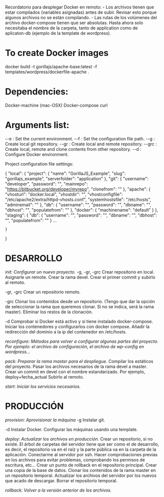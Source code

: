 Recordatorio para desplegar Docker en remoto:
    - Los archivos tienen que estar compilados (variables asignadas) antes de subir. Revisar esto porque algunos archivos no se están compilando.
    - Las rutas de los volúmenes del archivo docker-compose tienen que ser absolutas. Hasta ahora solo necesitaba el nombre de la carpeta, tanto de application como de aplicaton-db (ejemplo de la template de wordpress).



To create Docker images
===
docker build -t gorillajs/apache-base:latest -f templates/wordpress/dockerfile-apache .


Dependencies:
===
Docker-machine (mac-OSX)
Docker-compose
curl

Arguments list:
===

--e : Set the current environment.
--f : Set the configuration file path.
--g : Create local git repository.
--gr : Create local and remote repository.
--grc : Create local, remote and clone contents from other repository.
--d : Configure Docker environment.


Project configuration file settings:

{
    "local": {
        "project": {
            "name": "GorillaJS_Example",
            "slug": "gorillajs_example",
            "serverfolder": "application"
        },
        "git": {
            "username": "developer",
            "password": "",
            "mainrepo": "https://bitbucket.org/developer/myrepo",
            "clonefrom": ""
        },
        "apache": {
            "vhosturl": "docker.local",
            "vhostdir": "",
            "vhostconfigfile": "/etc/apache2/extra/httpd-vhosts.conf",
            "systemhostsfile": "/etc/hosts",
            "adminemail": ""
        },
        "db": {
            "username": "",
            "password": "",
            "dbname": "",
            "dbhost": "",
            "populatefrom": ""
        },
        "docker": {
            "machinename": "default"
        }
    },
    "staging": {
        "db": {
            "username": "",
            "password": "",
            "dbname": "",
            "dbhost": "",
            "populatefrom": ""
        }
        ...

    }
}


DESARROLLO
===

*init: Configurar un nuevo proyecto.*
-g, -gr, -grc
Crear repositorio en local.
Asignarle un remote.
Crear la rama devel.
Crear el primer commit y subirlo al remoto.

-gr, -grc
Crear un repositorio remoto.

-grc
Clonar los contenidos desde un repositorio. (Tengo que dar la opción de seleccionar la rama que queremos clonar. Si no se indica, será la rama master).
Eliminar los restos de la clonación.

-d
Comprobar si Docker está activo y si tiene instalado docker-compose.
Iniciar los contenedores y configurarlos con docker compose.
Añadir la redirección del dominio a la ip del contenedor en /etc/hosts.

*reconfigure: Métodos para volver a configurar algunas partes del proyecto. Por ejemplo: el archivo de configuración, el archivo de wp-config en wordpress...*


*pack: Preparar la rama master para el despliegue.*
Compilar los estáticos del proyecto.
Pasar los archivos necesarios de la rama devel a master.
Crear un commit en devel con el nombre estandarizado. Por ejemplo, deploy+fecha_actual
Subirlo al remoto.

*start: Iniciar los servicios necesarios.*



PRODUCCIÓN
===

*provision: Aprovisionar la máquina*
-g
Instalar git.

-d
Instalar Docker.
Configurar las máquinas usando una template.


*deploy: Actualizar los archivos en producción.*
Crear un repositorio, si no existe. El árbol de carpetas del servidor tiene que ser como el de desarrollo, es decir, el repositorio va en el raíz y la parte pública va en la carpeta de la aplicación.
Conectarme al servidor por ssh.
Hacer comprobaciones previas en los archivos para evitar problemas, comprobando los permisos de escritura, etc...
Crear un punto de rollback en el repositorio principal.
Crear una copia de la base de datos.
Clonar los contenidos de la rama master en un repositorio temporal.
Actualizar los archivos del servidor por los nuevos que acado de descargar.
Borrar el repositorio temporal.

*rollback: Volver a la versión anterior de los archivos.*
